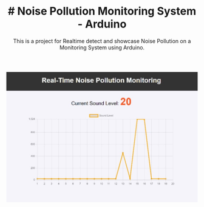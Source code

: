 

<!DOCTYPE html>
<html lang="en">
<head>
    <meta charset="UTF-8">
    <meta name="viewport" content="width=device-width, initial-scale=1.0">
</head>
<body>
    <header>
        <h1># Noise Pollution Monitoring System - Arduino</h1>
        <p>This is a project for Realtime detect and showcase Noise Pollution on a Monitoring System using Arduino.</p>
    </header>
    <section>
      <img src="img/ss.jpg" alt="A descriptive alt text">
    </section>
</body>
</html>
